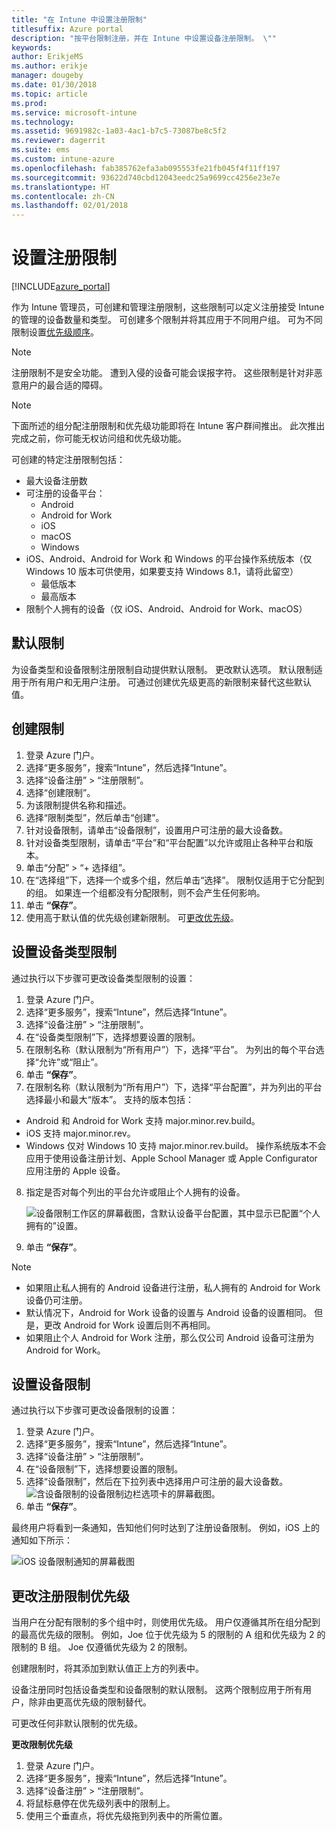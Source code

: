 ```yaml
---
title: "在 Intune 中设置注册限制"
titlesuffix: Azure portal
description: "按平台限制注册，并在 Intune 中设置设备注册限制。 \""
keywords: 
author: ErikjeMS
ms.author: erikje
manager: dougeby
ms.date: 01/30/2018
ms.topic: article
ms.prod: 
ms.service: microsoft-intune
ms.technology: 
ms.assetid: 9691982c-1a03-4ac1-b7c5-73087be8c5f2
ms.reviewer: dagerrit
ms.suite: ems
ms.custom: intune-azure
ms.openlocfilehash: fab385762efa3ab095553fe21fb045f4f11ff197
ms.sourcegitcommit: 93622d740cbd12043eedc25a9699cc4256e23e7e
ms.translationtype: HT
ms.contentlocale: zh-CN
ms.lasthandoff: 02/01/2018
---
```

# <a name="set-enrollment-restrictions"></a>设置注册限制

[!INCLUDE[azure_portal](./includes/azure_portal.md)]

作为 Intune 管理员，可创建和管理注册限制，这些限制可以定义注册接受 Intune 的管理的设备数量和类型。 可创建多个限制并将其应用于不同用户组。 可为不同限制设置[优先级顺序](#change-enrollment-restriction-priority)。

>[!NOTE]
>注册限制不是安全功能。 遭到入侵的设备可能会误报字符。 这些限制是针对非恶意用户的最合适的障碍。

>[!NOTE]
>下面所述的组分配注册限制和优先级功能即将在 Intune 客户群间推出。 此次推出完成之前，你可能无权访问组和优先级功能。

可创建的特定注册限制包括：

- 最大设备注册数
- 可注册的设备平台：
  - Android
  - Android for Work
  - iOS
  - macOS
  - Windows
- iOS、Android、Android for Work 和 Windows 的平台操作系统版本（仅 Windows 10 版本可供使用，如果要支持 Windows 8.1，请将此留空）
  - 最低版本
  - 最高版本
- 限制个人拥有的设备（仅 iOS、Android、Android for Work、macOS）

## <a name="default-restrictions"></a>默认限制

为设备类型和设备限制注册限制自动提供默认限制。 更改默认选项。 默认限制适用于所有用户和无用户注册。 可通过创建优先级更高的新限制来替代这些默认值。

## <a name="create-a-restriction"></a>创建限制

1. 登录 Azure 门户。
2. 选择“更多服务”，搜索“Intune”，然后选择“Intune”。
3. 选择“设备注册” > “注册限制”。
4. 选择“创建限制”。
5. 为该限制提供名称和描述。
6. 选择“限制类型”，然后单击“创建”。
7. 针对设备限制，请单击“设备限制”，设置用户可注册的最大设备数。
8. 针对设备类型限制，请单击“平台”和“平台配置”以允许或阻止各种平台和版本。
9. 单击“分配” > “+ 选择组”。
10. 在“选择组”下，选择一个或多个组，然后单击“选择”。 限制仅适用于它分配到的组。 如果连一个组都没有分配限制，则不会产生任何影响。
11. 单击 **“保存”**。
12. 使用高于默认值的优先级创建新限制。 可[更改优先级](#change-enrollment-restriction-priority)。

## <a name="set-device-type-restrictions"></a>设置设备类型限制

通过执行以下步骤可更改设备类型限制的设置：

1. 登录 Azure 门户。
2. 选择“更多服务”，搜索“Intune”，然后选择“Intune”。
3. 选择“设备注册” > “注册限制”。
4. 在“设备类型限制”下，选择想要设置的限制。
5. 在限制名称（默认限制为“所有用户”）下，选择“平台”。 为列出的每个平台选择“允许”或“阻止”。
6. 单击 **“保存”**。
7. 在限制名称（默认限制为“所有用户”）下，选择“平台配置”，并为列出的平台选择最小和最大“版本”。 支持的版本包括：
  - Android 和 Android for Work 支持 major.minor.rev.build。
  - iOS 支持 major.minor.rev。
  - Windows 仅对 Windows 10 支持 major.minor.rev.build。
  操作系统版本不会应用于使用设备注册计划、Apple School Manager 或 Apple Configurator 应用注册的 Apple 设备。
8. 指定是否对每个列出的平台允许或阻止个人拥有的设备。

    ![设备限制工作区的屏幕截图，含默认设备平台配置，其中显示已配置“个人拥有的”设置。](media/device-restrictions-platform-configurations.png)
9. 单击 **“保存”**。

>[!NOTE]
>- 如果阻止私人拥有的 Android 设备进行注册，私人拥有的 Android for Work 设备仍可注册。
>- 默认情况下，Android for Work 设备的设置与 Android 设备的设置相同。 但是，更改 Android for Work 设置后则不再相同。
>- 如果阻止个人 Android for Work 注册，那么仅公司 Android 设备可注册为 Android for Work。

## <a name="set-device-limit-restrictions"></a>设置设备限制

通过执行以下步骤可更改设备限制的设置：

1. 登录 Azure 门户。
2. 选择“更多服务”，搜索“Intune”，然后选择“Intune”。
3. 选择“设备注册” > “注册限制”。
4. 在“设备限制”下，选择想要设置的限制。
5. 选择“设备限制”，然后在下拉列表中选择用户可注册的最大设备数。
    ![含设备限制的设备限制边栏选项卡的屏幕截图。](./media/device-restrictions-limit.png)
6. 单击 **“保存”**。

最终用户将看到一条通知，告知他们何时达到了注册设备限制。 例如，iOS 上的通知如下所示：

![iOS 设备限制通知的屏幕截图](./media/enrollment-restrictions-ios-set-limit-notification.png)

## <a name="change-enrollment-restriction-priority"></a>更改注册限制优先级

当用户在分配有限制的多个组中时，则使用优先级。 用户仅遵循其所在组分配到的最高优先级的限制。 例如，Joe 位于优先级为 5 的限制的 A 组和优先级为 2 的限制的 B 组。 Joe 仅遵循优先级为 2 的限制。

创建限制时，将其添加到默认值正上方的列表中。

设备注册同时包括设备类型和设备限制的默认限制。 这两个限制应用于所有用户，除非由更高优先级的限制替代。

可更改任何非默认限制的优先级。

**更改限制优先级**

1. 登录 Azure 门户。
2. 选择“更多服务”，搜索“Intune”，然后选择“Intune”。
3. 选择“设备注册” > “注册限制”。
4. 将鼠标悬停在优先级列表中的限制上。
5. 使用三个垂直点，将优先级拖到列表中的所需位置。
